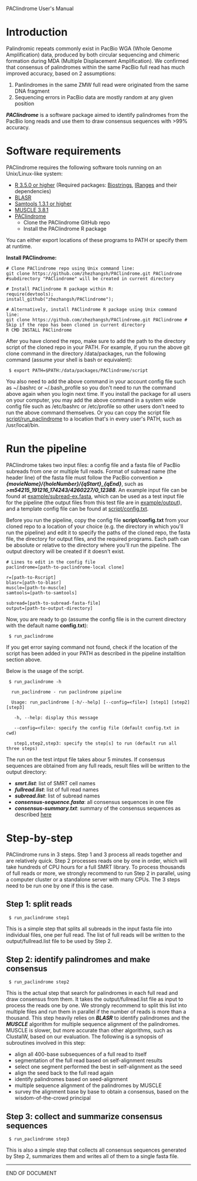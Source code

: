 PAClindrome User's Manual

# Introduction

Palindromic repeats commonly exist in PacBio WGA (Whole Genome Amplification) data, produced by both circular sequencing and chimeric formation during MDA (Multiple Displacement Amplification). We confirmed that consensus of palindromes within the same PacBio full read has much improved accuracy, based on 2 assumptions:

  1. Panlindromes in the same ZMW full read were originated from the same DNA fragment
  2. Sequencing errors in PacBio data are mostly random at any given position
 
 ***PAClindrome*** is a software package aimed to identify palindromes from the PacBio long reads and use them to draw consensus sequences with >99% accuracy. 

# Software requirements

PAClindrome requires the following software tools running on an Unix/Linux-like system:

  - [R 3.5.0 or higher](https://cran.r-project.org) (Required packages: [Biostrings](https://bioconductor.org/packages/release/bioc/html/Biostrings.html), [IRanges](https://bioconductor.org/packages/release/bioc/html/IRanges.html) and their dependencies)
  - [BLASR](https://github.com/PacificBiosciences/blasr)
  - [Samtools 1.3.1 or higher](http://www.htslib.org)
  - [MUSCLE 3.8.1](https://www.drive5.com/muscle)
  - [PAClindrome](https://github.com/zhezhangsh/PAClindrome)
    - Clone the PAClindrome GitHub repo
    - Install the PAClindrome R package

You can either export locations of these programs to PATH or specify them at runtime.

**Install PAClindrome:** 

```
# Clone PAClindrome repo using Unix command line: 
git clone https://github.com/zhezhangsh/PAClindrome.git PAClindrome #subdirectory "PAClindrome" will be created in current directory
```

```
# Install PAClindrome R package within R:
require(devtools);
install_github("zhezhangsh/PAClindrome");
```

```
# Alternatively, install PAClindrome R package using Unix command line:
git clone https://github.com/zhezhangsh/PAClindrome.git PAClindrome # Skip if the repo has been cloned in current directory
R CMD INSTALL PAClindrome
```

After you have cloned the repo, make sure to add the path to the directory script of the cloned repo in your PATH. For example, if you run the above git clone command in the directory /data/packages, run the following command (assume your shell is bash or equivalent):

```
 $ export PATH=$PATH:/data/packages/PAClindrome/script
```

You also need to add the above command in your account config file such as ~/.bashrc or ~/.bash_profile so you don't need to run the command above again when you login next time.  If you install the package for all users on your computer, you may add the above command in a system wide config file such as /etc/bashrc or /etc/profile so other users don't need to run the above command themselves. Or you can copy the script file [script/run_paclindrome](script/run_paclindrome) to a location that's in every user's PATH, such as /usr/local/bin.

# Run the pipeline

PAClindrome takes two input files: a config file and a fasta file of PacBio subreads from one or multiple full reads. Format of subread name (the header line) of the fasta file must follow the PacBio convention ***>{movieName}/{holeNumber}/{qStart}_{qEnd}***, such as ***>m54215_191216_174243/4260227/0_12388***. An example input file can be found at [example/subread-ex.fasta](example/subread-ex.fasta), which can be used as a test input file for the pipeline (the output files from this test file are in [example/output](example/output)), and a template config file can be found at [script/config.txt](script/config.txt).

Before you run the pipeline,  copy the config file <b>script/config.txt</b> from your cloned repo to a location of your choice (e.g. the directory in which you'll run the pipeline) and edit it to specify the paths of the cloned repo, the fasta file, the directory for output files, and the required programs.  Each path can be absolute or relative to the directory where you'll run the pipeline. The output directory will be created if it doesn't exist.

```
# Lines to edit in the config file
paclindrome=[path-to-paclindrome-local clone]

r=[path-to-Rscript]
blasr=[path-to-blasr]
muscle=[path-to-muscle]
samtools=[path-to-samtools]

subread=[path-to-subread-fasta-file]
output=[path-to-output-directory]
```

Now, you are ready to go (assume the config file is in the current directory with the default name <b>config.txt</b>):

```
 $ run_paclindrome

```

If you get error saying command not found, check if the location of the script has been added in your PATH as described in the pipeline installtion section above.

Below is the usage of the script.

```
 $ run_paclindrome -h

  run_paclindrome - run paclindrome pipeline

  Usage: run_paclindrome [-h/--help] [--config=<file>] [step1] [step2] [step3]

   -h, --help: display this message

   --config=<file>: specify the config file (default config.txt in cwd)

   step1,step2,step3: specify the step[s] to run (default run all three steps)

```

The run on the test intput file takes abour 5 minutes. If consensus sequences are obtained from any full reads, result files will be written to the output directory:

  - ***smrt.list***: list of SMRT cell names
  - ***fullread.list***: list of full read names
  - ***subread.list***: list of subread names
  - ***consensus-sequence.fasta***: all consensus sequences in one file
  - ***consensus-summary.txt***: summary of the consensus sequences as described [here](doc/summary.md)

# Step-by-step

PAClindrome runs in 3 steps. Step 1 and 3 process all reads together and are relatively quick. Step 2 processes reads one by one in order, which will take hundreds of CPU hours for a full SMRT library. To process thousands of full reads or more, we strongly recommend to run Step 2 in parallel, using a computer cluster or a standalone server with many CPUs. The 3 steps need to be run one by one if this is the case.

## Step 1: split reads

```
 $ run_paclindrome step1
```

This is a simple step that splits all subreads in the input fasta file into individual files, one per full read. The list of full reads will be written to the output/fullread.list file to be used by Step 2. 

## Step 2: identify palindromes and make consensus

```
 $ run_paclindrome step2
```

This is the actual step that search for palindromes in each full read and draw consensus from them. It takes the output/fullread.list file as input to process the reads one by one. We strongly recommend to split this list into multiple files and run them in parallel if the number of reads is more than a thousand. This step heavily relies on ***BLASR*** to identify palindromes and the ***MUSCLE*** algorithm for multiple sequence alignment of the palindromes. MUSCLE is slower, but more accurate than other algorithms, such as ClustalW, based on our evaluation. The following is a synopsis of subroutines involved in this step: 

  - align all 400-base subsequences of a full read to itself
  - segmentation of the full read based on self-alignment results
  - select one segment performed the best in self-alignment as the seed
  - align the seed back to the full read again
  - identify palindromes based on seed-alignment
  - multiple sequence alignment of the palindromes by MUSCLE
  - survey the alignment base by base to obtain a consensus, based on the wisdom-of-the-crowd principal

## Step 3: collect and summarize consensus sequences

```
 $ run_paclindrome step3
```

This is also a simple step that collects all consensus sequences generated by Step 2, summarizes them and writes all of them to a single fasta file.


---
END OF DOCUMENT
